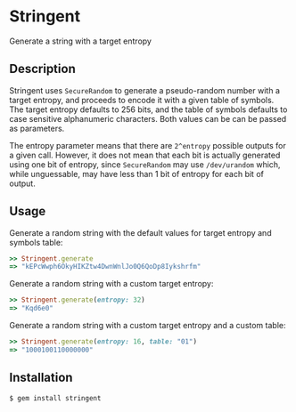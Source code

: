 Stringent
=========

Generate a string with a target entropy

Description
-----------

Stringent uses `SecureRandom` to generate a pseudo-random number
with a target entropy, and proceeds to encode it with a given table
of symbols. The target entropy defaults to 256 bits, and the table
of symbols defaults to case sensitive alphanumeric characters. Both
values can be can be passed as parameters.

The entropy parameter means that there are `2^entropy` possible
outputs for a given call. However, it does not mean that each bit
is actually generated using one bit of entropy, since `SecureRandom`
may use `/dev/urandom` which, while unguessable, may have less than
1 bit of entropy for each bit of output.

Usage
-----

Generate a random string with the default values for target entropy
and symbols table:

```ruby
>> Stringent.generate
=> "kEPcWwph6OkyHIKZtw4DwnWnlJo0Q6QoDp8Iykshrfm"
```

Generate a random string with a custom target entropy:

```ruby
>> Stringent.generate(entropy: 32)
=> "Kqd6e0"
```

Generate a random string with a custom target entropy and a custom
table:

```ruby
>> Stringent.generate(entropy: 16, table: "01")
=> "1000100110000000"
```

Installation
------------

```
$ gem install stringent
```
